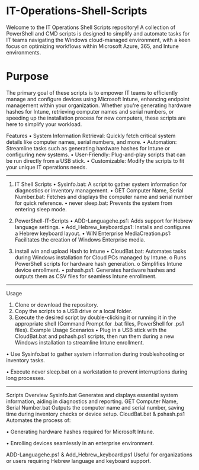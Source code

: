 # IT-Operations-Shell-Scripts

Welcome to the IT Operations Shell Scripts repository! A collection of PowerShell and CMD scripts is designed to simplify and automate tasks for IT teams navigating the Windows cloud-managed environment, with a keen focus on optimizing workflows within Microsoft Azure, 365, and Intune environments.

# Purpose

The primary goal of these scripts is to empower IT teams to efficiently manage and configure devices using Microsoft Intune, enhancing endpoint management within your organization. Whether you're generating hardware hashes for Intune, retrieving computer names and serial numbers, or speeding up the installation process for new computers, these scripts are here to simplify your workload.

Features
•	System Information Retrieval: Quickly fetch critical system details like computer names, serial numbers, and more.
•	Automation: Streamline tasks such as generating hardware hashes for Intune or configuring new systems.
•	User-Friendly: Plug-and-play scripts that can be run directly from a USB stick.
•	Customizable: Modify the scripts to fit your unique IT operations needs.
________________________________________

1. IT Shell Scripts
•	Sysinfo.bat: A script to gather system information for diagnostics or inventory management.
•	GET Computer Name, Serial Number.bat: Fetches and displays the computer name and serial number for quick reference.
•	never sleep.bat: Prevents the system from entering sleep mode.

3. PowerShell-IT-Scripts
•	ADD-Languagehe.ps1: Adds support for Hebrew language settings.
•	Add_Hebrew_keyboard.ps1: Installs and configures a Hebrew keyboard layout.
•	WIN Enterprise MediaCreation.ps1: Facilitates the creation of Windows Enterprise media.
4. install win and upload Hash to Intune
•	CloudBat.bat: Automates tasks during Windows installation for Cloud PCs managed by Intune.
o	Runs PowerShell scripts for hardware hash generation.
o	Simplifies Intune device enrollment.
•	pshash.ps1: Generates hardware hashes and outputs them as CSV files for seamless Intune enrollment.
________________________________________
Usage
1.	Clone or download the repository.
2.	Copy the scripts to a USB drive or a local folder.
3.	Execute the desired script by double-clicking it or running it in the appropriate shell (Command Prompt for .bat files, PowerShell for .ps1 files).
Example Usage Scenarios
•	Plug in a USB stick with the CloudBat.bat and pshash.ps1 scripts, then run them during a new Windows installation to streamline Intune enrollment.

•	Use Sysinfo.bat to gather system information during troubleshooting or inventory tasks.

•	Execute never sleep.bat on a workstation to prevent interruptions during long processes.
________________________________________
Scripts Overview
Sysinfo.bat
Generates and displays essential system information, aiding in diagnostics and reporting.
GET Computer Name, Serial Number.bat
Outputs the computer name and serial number, saving time during inventory checks or device setup.
CloudBat.bat & pshash.ps1
Automates the process of:

•	Generating hardware hashes required for Microsoft Intune.

•	Enrolling devices seamlessly in an enterprise environment.

ADD-Languagehe.ps1 & Add_Hebrew_keyboard.ps1
Useful for organizations or users requiring Hebrew language and keyboard support.
